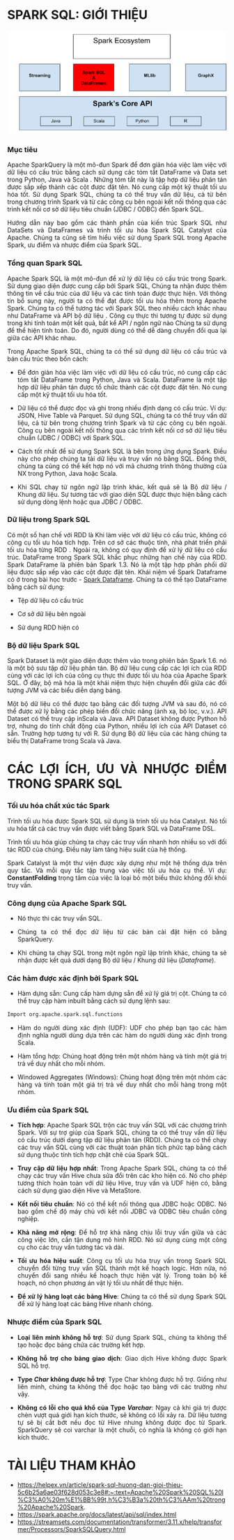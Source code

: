 <div align="justify">

# SPARK SQL: GIỚI THIỆU

![SparkSQL](../Image/Spark_SQL_Dataframe.jpg)
### Mục tiêu

Apache SparkQuery là một mô-đun Spark để đơn giản hóa việc làm việc với dữ liệu có cấu trúc bằng cách sử dụng các tóm tắt DataFrame và Data set trong Python, Java và  Scala . Những tóm tắt này là tập hợp dữ liệu phân tán được sắp xếp thành các cột được đặt tên. Nó cung cấp một kỹ thuật tối ưu hóa tốt. Sử dụng Spark SQL, chúng ta có thể truy vấn dữ liệu, cả từ bên trong chương trình Spark và từ các công cụ bên ngoài kết nối thông qua các trình kết nối cơ sở dữ liệu tiêu chuẩn (JDBC / ODBC) đến Spark SQL.

Hướng dẫn này bao gồm các thành phần của kiến ​​trúc Spark SQL như DataSets và DataFrames và trình tối ưu hóa Spark SQL Catalyst của Apache. Chúng ta cũng sẽ tìm hiểu việc sử dụng Spark SQL trong Apache Spark, ưu điểm và nhược điểm của Spark SQL.

### Tổng quan Spark SQL

Apache Spark SQL là một mô-đun để xử lý dữ liệu có cấu trúc trong Spark. Sử dụng giao diện được cung cấp bởi Spark SQL, Chúng ta nhận được thêm thông tin về cấu trúc của dữ liệu và các tính toán được thực hiện. Với thông tin bổ sung này, người ta có thể đạt được tối ưu hóa thêm trong Apache Spark. Chúng ta có thể tương tác với Spark SQL theo nhiều cách khác nhau như DataFrame và API bộ dữ liệu . Công cụ thực thi tương tự được sử dụng trong khi tính toán một kết quả, bất kể API / ngôn ngữ nào Chúng ta sử dụng để thể hiện tính toán. Do đó, người dùng có thể dễ dàng chuyển đổi qua lại giữa các API khác nhau.

Trong Apache Spark SQL, chúng ta có thể sử dụng dữ liệu có cấu trúc và bán cấu trúc theo bốn cách:

* Để đơn giản hóa việc làm việc với dữ liệu có cấu trúc, nó cung cấp các tóm tắt DataFrame trong Python, Java và Scala. DataFrame là một tập hợp dữ liệu phân tán được tổ chức thành các cột được đặt tên. Nó cung cấp một kỹ thuật tối ưu hóa tốt.

* Dữ liệu có thể được đọc và ghi trong nhiều định dạng có cấu trúc. Ví dụ: JSON,  Hive  Table và Parquet.
Sử dụng SQL, chúng ta có thể truy vấn dữ liệu, cả từ bên trong chương trình Spark và từ các công cụ bên ngoài. Công cụ bên ngoài kết nối thông qua các trình kết nối cơ sở dữ liệu tiêu chuẩn (JDBC / ODBC) với Spark SQL.

* Cách tốt nhất để sử dụng Spark SQL là bên trong ứng dụng Spark. Điều này cho phép chúng ta tải dữ liệu và truy vấn nó bằng SQL. Đồng thời, chúng ta cũng có thể kết hợp nó với mã chương trình thông thường của NX trong Python, Java hoặc Scala.

* Khi SQL chạy từ ngôn ngữ lập trình khác, kết quả sẽ là Bộ dữ liệu / Khung dữ liệu. Sự tương tác với giao diện SQL được thực hiện bằng cách sử dụng dòng lệnh hoặc qua JDBC / ODBC.

### Dữ liệu trong Spark SQL

Có một số hạn chế với RDD là Khi làm việc với dữ liệu có cấu trúc, không có công cụ tối ưu hóa tích hợp. Trên cơ sở các thuộc tính, nhà phát triển phải tối ưu hóa từng RDD . Ngoài ra, không có quy định để xử lý dữ liệu có cấu trúc. DataFrame trong Spark SQL khắc phục những hạn chế này của RDD. Spark DataFrame là phiên bản Spark 1.3. Nó là một tập hợp phân phối dữ liệu được sắp xếp vào các cột được đặt tên. Khái niệm về Spark Dataframe có ở trong bài học trước - [Spark Dataframe](https://github.com/caoboiloi/Mining-Of-Massive-Datasets/tree/main/Spark%20DataFrame). Chúng ta có thể tạo DataFrame bằng cách sử dụng:

* Tệp dữ liệu có cấu trúc

* Cơ sở dữ liệu bên ngoài

* Sử dụng RDD hiện có

### Bộ dữ liệu Spark SQL

Spark Dataset là một giao diện được thêm vào trong phiên bản Spark 1.6. nó là một bộ sưu tập dữ liệu phân tán. Bộ dữ liệu cung cấp các lợi ích của RDD cùng với các lợi ích của công cụ thực thi được tối ưu hóa của Apache Spark SQL. Ở đây, bộ mã hóa là một khái niệm thực hiện chuyển đổi giữa các đối tượng JVM và các biểu diễn dạng bảng.

Một bộ dữ liệu có thể được tạo bằng các đối tượng JVM và sau đó, nó có thể được xử lý bằng các phép biến đổi chức năng (ánh xạ, bộ lọc, v.v.). API Dataset có thể truy cập inScala và Java. API Dataset không được Python hỗ trợ, nhưng do tính chất động của Python, nhiều lợi ích của API Dataset có sẵn. Trường hợp tương tự với R. Sử dụng Bộ dữ liệu của các hàng chúng ta biểu thị DataFrame trong Scala và Java.

# CÁC LỢI ÍCH, ƯU VÀ NHƯỢC ĐIỂM TRONG SPARK SQL

### Tối ưu hóa chất xúc tác Spark

Trình tối ưu hóa được Spark SQL sử dụng là trình tối ưu hóa Catalyst. Nó tối ưu hóa tất cả các truy vấn được viết bằng Spark SQL và DataFrame DSL.

Trình tối ưu hóa giúp chúng ta chạy các truy vấn nhanh hơn nhiều so với đối tác RDD của chúng. Điều này làm tăng hiệu suất của hệ thống.

Spark Catalyst là một thư viện được xây dựng như một hệ thống dựa trên quy tắc. Và mỗi quy tắc tập trung vào việc tối ưu hóa cụ thể. Ví dụ: **ConstantFolding** trọng tâm của việc là loại bỏ một  biểu thức không đổi khỏi truy vấn.

### Công dụng của Apache Spark SQL

* Nó thực thi các truy vấn SQL.

* Chúng ta có thể đọc dữ liệu từ các bản cài đặt hiện có bằng SparkQuery.

* Khi chúng ta chạy SQL trong một ngôn ngữ lập trình khác, chúng ta sẽ nhận được kết quả dưới dạng Bộ dữ liệu / Khung dữ liệu (*Dataframe*).

### Các hàm được xác định bởi Spark SQL

* Hàm dựng sẵn: Cung cấp hàm dựng sẵn để xử lý giá trị cột. Chúng ta có thể truy cập hàm inbuilt bằng cách sử dụng lệnh sau:

```python
Import org.apache.spark.sql.functions
```

* Hàm do người dùng xác định (UDF): UDF cho phép bạn tạo các hàm định nghĩa người dùng dựa trên các hàm do người dùng xác định trong Scala.

* Hàm tổng hợp: Chúng hoạt động trên một nhóm hàng và tính một giá trị trả về duy nhất cho mỗi nhóm.

* Windowed Aggregates (Windows): Chúng hoạt động trên một nhóm các hàng và tính toán một giá trị trả về duy nhất cho mỗi hàng trong một nhóm.

### Ưu điểm của Spark SQL

* **Tích hợp**: Apache Spark SQL trộn các truy vấn SQL với các chương trình Spark. Với sự trợ giúp của Spark SQL, chúng ta có thể truy vấn dữ liệu có cấu trúc dưới dạng tập dữ liệu phân tán (RDD). Chúng ta có thể chạy các truy vấn SQL cùng với các thuật toán phân tích phức tạp bằng cách sử dụng thuộc tính tích hợp chặt chẽ của Spark SQL.

* **Truy cập dữ liệu hợp nhất**: Trong Apache Spark SQL, chúng ta có thể chạy các truy vấn Hive chưa sửa đổi trên các kho hiện có. Nó cho phép tương thích hoàn toàn với dữ liệu Hive, truy vấn và UDF hiện có, bằng cách sử dụng giao diện Hive và MetaStore.

* **Kết nối tiêu chuẩn**: Nó có thể kết nối thông qua JDBC hoặc ODBC. Nó bao gồm chế độ máy chủ với kết nối JDBC và ODBC tiêu chuẩn công nghiệp.

* **Khả năng mở rộng**: Để hỗ trợ khả năng chịu lỗi truy vấn giữa và các công việc lớn, cần tận dụng mô hình RDD. Nó sử dụng cùng một công cụ cho các truy vấn tương tác và dài.

* **Tối ưu hóa hiệu suất**: Công cụ tối ưu hóa truy vấn trong Spark SQL chuyển đổi từng truy vấn SQL thành một kế hoạch logic. Hơn nữa, nó chuyển đổi sang nhiều kế hoạch thực hiện vật lý. Trong toàn bộ kế hoạch, nó chọn phương án vật lý tối ưu nhất để thực hiện.

* **Để xử lý hàng loạt các bảng Hive**: Chúng ta có thể sử dụng Spark SQL để xử lý hàng loạt các bảng Hive nhanh chóng.

### Nhược điểm của Spark SQL

* **Loại liên minh không hỗ trợ**: Sử dụng Spark SQL, chúng ta không thể tạo hoặc đọc bảng chứa các trường kết hợp.

* **Không hỗ trợ cho bảng giao dịch**: Giao dịch Hive không được Spark SQL hỗ trợ.

* **Type *Char* không được hỗ trợ**: Type Char không được hỗ trợ. Giống như liên minh, chúng ta không thể đọc hoặc tạo bảng với các trường như vậy.

* **Không có lỗi cho quá khổ của Type *Varchar***: Ngay cả khi giá trị được chèn vượt quá giới hạn kích thước, sẽ không có lỗi xảy ra. Dữ liệu tương tự sẽ bị cắt bớt nếu đọc từ Hive nhưng không được đọc từ Spark. SparkQuery sẽ coi varchar là một chuỗi, có nghĩa là không có giới hạn kích thước.

# TÀI LIỆU THAM KHẢO

* https://helpex.vn/article/spark-sql-huong-dan-gioi-thieu-5c6b25a6ae03f628d053c3e8#:~:text=Apache%20Spark%20SQL%20l%C3%A0%20m%E1%BB%99t,h%C3%B3a%20th%C3%AAm%20trong%20Apache%20Spark.
* https://spark.apache.org/docs/latest/api/sql/index.html
* https://streamsets.com/documentation/transformer/3.11.x/help/transformer/Processors/SparkSQLQuery.html
</div>